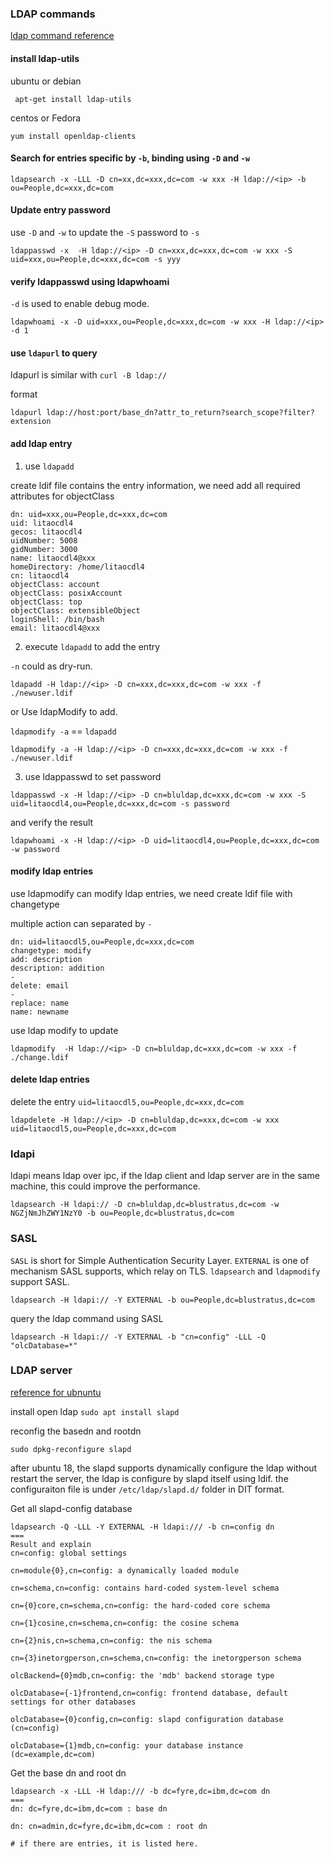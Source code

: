

### LDAP commands

[ldap command reference](https://www.digitalocean.com/community/tutorials/how-to-manage-and-use-ldap-servers-with-openldap-utilities)

#### install ldap-utils

ubuntu or debian
```
 apt-get install ldap-utils
```

centos or Fedora
```
yum install openldap-clients
```
#### Search for entries specific by `-b`, binding using `-D` and `-w`
```
ldapsearch -x -LLL -D cn=xx,dc=xxx,dc=com -w xxx -H ldap://<ip> -b ou=People,dc=xxx,dc=com
```

#### Update entry password

use `-D` and `-w` to update the `-S` password to `-s`
```
ldappasswd -x  -H ldap://<ip> -D cn=xxx,dc=xxx,dc=com -w xxx -S uid=xxx,ou=People,dc=xxx,dc=com -s yyy

```

#### verify ldappasswd using ldapwhoami

`-d` is used to enable debug mode. 
```
ldapwhoami -x -D uid=xxx,ou=People,dc=xxx,dc=com -w xxx -H ldap://<ip> -d 1
```

#### use `ldapurl` to query

ldapurl is similar with `curl -B ldap://`

format

```
ldapurl ldap://host:port/base_dn?attr_to_return?search_scope?filter?extension
```

#### add ldap entry

1. use `ldapadd`

create ldif file contains the entry information, we need add all required attributes for objectClass
```
dn: uid=xxx,ou=People,dc=xxx,dc=com
uid: litaocdl4
gecos: litaocdl4
uidNumber: 5008
gidNumber: 3000
name: litaocdl4@xxx
homeDirectory: /home/litaocdl4
cn: litaocdl4
objectClass: account
objectClass: posixAccount
objectClass: top
objectClass: extensibleObject
loginShell: /bin/bash
email: litaocdl4@xxx

```

2. execute `ldapadd` to add the entry

`-n` could as dry-run.
```
ldapadd -H ldap://<ip> -D cn=xxx,dc=xxx,dc=com -w xxx -f ./newuser.ldif

```

or Use ldapModify to add.

`ldapmodify -a` == `ldapadd`

```
ldapmodify -a -H ldap://<ip> -D cn=xxx,dc=xxx,dc=com -w xxx -f ./newuser.ldif

```
3. use ldappasswd to set password 

```
ldappasswd -x -H ldap://<ip> -D cn=bluldap,dc=xxx,dc=com -w xxx -S uid=litaocdl4,ou=People,dc=xxx,dc=com -s password

```

and verify the result

```
ldapwhoami -x -H ldap://<ip> -D uid=litaocdl4,ou=People,dc=xxx,dc=com -w password
```

#### modify ldap entries

use ldapmodify can modify ldap entries, we need create ldif file with changetype

multiple action can separated by `-`
```
dn: uid=litaocdl5,ou=People,dc=xxx,dc=com
changetype: modify
add: description
description: addition
-
delete: email
-
replace: name
name: newname
```
use ldap modify to update
```
ldapmodify  -H ldap://<ip> -D cn=bluldap,dc=xxx,dc=com -w xxx -f ./change.ldif
```

#### delete ldap entries 

delete the entry `uid=litaocdl5,ou=People,dc=xxx,dc=com`

```
ldapdelete -H ldap://<ip> -D cn=bluldap,dc=xxx,dc=com -w xxx uid=litaocdl5,ou=People,dc=xxx,dc=com

```

### ldapi

ldapi means ldap over ipc, if the ldap client and ldap server are in the same machine, this could improve the performance. 

```
ldapsearch -H ldapi:// -D cn=bluldap,dc=blustratus,dc=com -w NGZjNmJhZWY1NzY0 -b ou=People,dc=blustratus,dc=com

```

### SASL

`SASL` is short for Simple Authentication Security Layer. `EXTERNAL` is one of mechanism SASL supports, which relay on TLS.
`ldapsearch` and `ldapmodify` support SASL.

```
ldapsearch -H ldapi:// -Y EXTERNAL -b ou=People,dc=blustratus,dc=com
```

query the ldap command using SASL
```
ldapsearch -H ldapi:// -Y EXTERNAL -b "cn=config" -LLL -Q "olcDatabase=*"
```



### LDAP server 

[reference for ubnuntu](https://help.ubuntu.com/lts/serverguide/openldap-server.html)

install open ldap `sudo apt install slapd`

reconfig the basedn and rootdn

```
sudo dpkg-reconfigure slapd
```

after ubuntu 18, the slapd supports dynamically configure the ldap without restart the server, the ldap is configure by slapd itself using ldif. the configuraiton file is under `/etc/ldap/slapd.d/` folder in DIT format.

Get all slapd-config database 

```
ldapsearch -Q -LLL -Y EXTERNAL -H ldapi:/// -b cn=config dn
===
Result and explain
cn=config: global settings

cn=module{0},cn=config: a dynamically loaded module

cn=schema,cn=config: contains hard-coded system-level schema

cn={0}core,cn=schema,cn=config: the hard-coded core schema

cn={1}cosine,cn=schema,cn=config: the cosine schema

cn={2}nis,cn=schema,cn=config: the nis schema

cn={3}inetorgperson,cn=schema,cn=config: the inetorgperson schema

olcBackend={0}mdb,cn=config: the 'mdb' backend storage type

olcDatabase={-1}frontend,cn=config: frontend database, default settings for other databases

olcDatabase={0}config,cn=config: slapd configuration database (cn=config)

olcDatabase={1}mdb,cn=config: your database instance (dc=example,dc=com)

```


Get the base dn and root dn 

```
ldapsearch -x -LLL -H ldap:/// -b dc=fyre,dc=ibm,dc=com dn
===
dn: dc=fyre,dc=ibm,dc=com : base dn

dn: cn=admin,dc=fyre,dc=ibm,dc=com : root dn

# if there are entries, it is listed here. 
```


